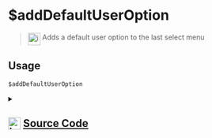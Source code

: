 # $addDefaultUserOption
> <img align="top" src="https://upload.wikimedia.org/wikipedia/commons/thumb/e/e4/Infobox_info_icon.svg/160px-Infobox_info_icon.svg.png?20150409153300" alt="image" width="25" height="auto"> Adds a default user option to the last select menu
## Usage
```
$addDefaultUserOption
```
<details>
<summary>
    
## <img align="top" src="https://cdn4.iconfinder.com/data/icons/iconsimple-logotypes/512/github-512.png" alt="image" width="25" height="auto">  [Source Code](https://github.com/tryforge/ForgeScript-V2/blob/main/src/native/addDefaultUserOption.ts)
    
</summary>
    
```ts
import { BaseSelectMenuBuilder, UserSelectMenuBuilder } from "discord.js"
import { ArgType, NativeFunction } from "../structures"
import { MentionableSelectMenuBuilder, RoleSelectMenuBuilder } from "@discordjs/builders"

export default new NativeFunction({
    name: "$addDefaultUserOption",
    version: "1.4ºº.0",
    description: "Adds a default user option to the last select menu",
    unwrap: true,
    args: [
        {
            name: "user ID",
            description: "The user id",
            rest: false,
            required: true,
            type: ArgType.String
        }
    ],
    execute(ctx, [ id ]) {
        const menu = ctx.container.components.at(-1)
        if (menu instanceof BaseSelectMenuBuilder) {
            if (menu instanceof UserSelectMenuBuilder)
                menu.addDefaultUsers(id)
            else if (menu instanceof MentionableSelectMenuBuilder)
                menu.addDefaultUsers(id)
        }

        return this.success()
    },
})
```
    
</details>